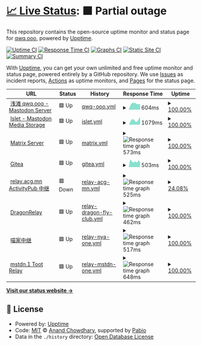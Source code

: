 # [📈 Live Status](https://qwq-ooo.github.io/upptime): <!--live status--> **🟧 Partial outage**

This repository contains the open-source uptime monitor and status page for [qwq.ooo](https://qwq-ooo.github.io/upptime), powered by [Upptime](https://github.com/upptime/upptime).

[![Uptime CI](https://github.com/qwq-ooo/upptime/workflows/Uptime%20CI/badge.svg)](https://github.com/qwq-ooo/upptime/actions?query=workflow%3A%22Uptime+CI%22)
[![Response Time CI](https://github.com/qwq-ooo/upptime/workflows/Response%20Time%20CI/badge.svg)](https://github.com/qwq-ooo/upptime/actions?query=workflow%3A%22Response+Time+CI%22)
[![Graphs CI](https://github.com/qwq-ooo/upptime/workflows/Graphs%20CI/badge.svg)](https://github.com/qwq-ooo/upptime/actions?query=workflow%3A%22Graphs+CI%22)
[![Static Site CI](https://github.com/qwq-ooo/upptime/workflows/Static%20Site%20CI/badge.svg)](https://github.com/qwq-ooo/upptime/actions?query=workflow%3A%22Static+Site+CI%22)
[![Summary CI](https://github.com/qwq-ooo/upptime/workflows/Summary%20CI/badge.svg)](https://github.com/qwq-ooo/upptime/actions?query=workflow%3A%22Summary+CI%22)

With [Upptime](https://upptime.js.org), you can get your own unlimited and free uptime monitor and status page, powered entirely by a GitHub repository. We use [Issues](https://github.com/qwq-ooo/upptime/issues) as incident reports, [Actions](https://github.com/qwq-ooo/upptime/actions) as uptime monitors, and [Pages](https://qwq-ooo.github.io/upptime) for the status page.

<!--start: status pages-->
<!-- This summary is generated by Upptime (https://github.com/upptime/upptime) -->
<!-- Do not edit this manually, your changes will be overwritten -->
<!-- prettier-ignore -->
| URL | Status | History | Response Time | Uptime |
| --- | ------ | ------- | ------------- | ------ |
| <img alt="" src="https://icons.duckduckgo.com/ip3/qwq.ooo.ico" height="13"> [浅滩 qwq.ooo - Mastodon Server](https://qwq.ooo/api/v2/instance) | 🟩 Up | [qwq-ooo.yml](https://github.com/qwq-ooo/upptime/commits/HEAD/history/qwq-ooo.yml) | <details><summary><img alt="Response time graph" src="./graphs/qwq-ooo/response-time-week.png" height="20"> 604ms</summary><br><a href="https://status.qwq.ooo/history/qwq-ooo"><img alt="Response time 604" src="https://img.shields.io/endpoint?url=https%3A%2F%2Fraw.githubusercontent.com%2Fqwq-ooo%2Fupptime%2FHEAD%2Fapi%2Fqwq-ooo%2Fresponse-time.json"></a><br><a href="https://status.qwq.ooo/history/qwq-ooo"><img alt="24-hour response time 522" src="https://img.shields.io/endpoint?url=https%3A%2F%2Fraw.githubusercontent.com%2Fqwq-ooo%2Fupptime%2FHEAD%2Fapi%2Fqwq-ooo%2Fresponse-time-day.json"></a><br><a href="https://status.qwq.ooo/history/qwq-ooo"><img alt="7-day response time 604" src="https://img.shields.io/endpoint?url=https%3A%2F%2Fraw.githubusercontent.com%2Fqwq-ooo%2Fupptime%2FHEAD%2Fapi%2Fqwq-ooo%2Fresponse-time-week.json"></a><br><a href="https://status.qwq.ooo/history/qwq-ooo"><img alt="30-day response time 604" src="https://img.shields.io/endpoint?url=https%3A%2F%2Fraw.githubusercontent.com%2Fqwq-ooo%2Fupptime%2FHEAD%2Fapi%2Fqwq-ooo%2Fresponse-time-month.json"></a><br><a href="https://status.qwq.ooo/history/qwq-ooo"><img alt="1-year response time 604" src="https://img.shields.io/endpoint?url=https%3A%2F%2Fraw.githubusercontent.com%2Fqwq-ooo%2Fupptime%2FHEAD%2Fapi%2Fqwq-ooo%2Fresponse-time-year.json"></a></details> | <details><summary><a href="https://status.qwq.ooo/history/qwq-ooo">100.00%</a></summary><a href="https://status.qwq.ooo/history/qwq-ooo"><img alt="All-time uptime 100.00%" src="https://img.shields.io/endpoint?url=https%3A%2F%2Fraw.githubusercontent.com%2Fqwq-ooo%2Fupptime%2FHEAD%2Fapi%2Fqwq-ooo%2Fuptime.json"></a><br><a href="https://status.qwq.ooo/history/qwq-ooo"><img alt="24-hour uptime 100.00%" src="https://img.shields.io/endpoint?url=https%3A%2F%2Fraw.githubusercontent.com%2Fqwq-ooo%2Fupptime%2FHEAD%2Fapi%2Fqwq-ooo%2Fuptime-day.json"></a><br><a href="https://status.qwq.ooo/history/qwq-ooo"><img alt="7-day uptime 100.00%" src="https://img.shields.io/endpoint?url=https%3A%2F%2Fraw.githubusercontent.com%2Fqwq-ooo%2Fupptime%2FHEAD%2Fapi%2Fqwq-ooo%2Fuptime-week.json"></a><br><a href="https://status.qwq.ooo/history/qwq-ooo"><img alt="30-day uptime 100.00%" src="https://img.shields.io/endpoint?url=https%3A%2F%2Fraw.githubusercontent.com%2Fqwq-ooo%2Fupptime%2FHEAD%2Fapi%2Fqwq-ooo%2Fuptime-month.json"></a><br><a href="https://status.qwq.ooo/history/qwq-ooo"><img alt="1-year uptime 100.00%" src="https://img.shields.io/endpoint?url=https%3A%2F%2Fraw.githubusercontent.com%2Fqwq-ooo%2Fupptime%2FHEAD%2Fapi%2Fqwq-ooo%2Fuptime-year.json"></a></details>
| <img alt="" src="https://icons.duckduckgo.com/ip3/islet.qwq.ooo.ico" height="13"> [Islet - Mastodon Media Storage](https://islet.qwq.ooo) | 🟩 Up | [islet.yml](https://github.com/qwq-ooo/upptime/commits/HEAD/history/islet.yml) | <details><summary><img alt="Response time graph" src="./graphs/islet/response-time-week.png" height="20"> 1079ms</summary><br><a href="https://status.qwq.ooo/history/islet"><img alt="Response time 1079" src="https://img.shields.io/endpoint?url=https%3A%2F%2Fraw.githubusercontent.com%2Fqwq-ooo%2Fupptime%2FHEAD%2Fapi%2Fislet%2Fresponse-time.json"></a><br><a href="https://status.qwq.ooo/history/islet"><img alt="24-hour response time 375" src="https://img.shields.io/endpoint?url=https%3A%2F%2Fraw.githubusercontent.com%2Fqwq-ooo%2Fupptime%2FHEAD%2Fapi%2Fislet%2Fresponse-time-day.json"></a><br><a href="https://status.qwq.ooo/history/islet"><img alt="7-day response time 1079" src="https://img.shields.io/endpoint?url=https%3A%2F%2Fraw.githubusercontent.com%2Fqwq-ooo%2Fupptime%2FHEAD%2Fapi%2Fislet%2Fresponse-time-week.json"></a><br><a href="https://status.qwq.ooo/history/islet"><img alt="30-day response time 1079" src="https://img.shields.io/endpoint?url=https%3A%2F%2Fraw.githubusercontent.com%2Fqwq-ooo%2Fupptime%2FHEAD%2Fapi%2Fislet%2Fresponse-time-month.json"></a><br><a href="https://status.qwq.ooo/history/islet"><img alt="1-year response time 1079" src="https://img.shields.io/endpoint?url=https%3A%2F%2Fraw.githubusercontent.com%2Fqwq-ooo%2Fupptime%2FHEAD%2Fapi%2Fislet%2Fresponse-time-year.json"></a></details> | <details><summary><a href="https://status.qwq.ooo/history/islet">100.00%</a></summary><a href="https://status.qwq.ooo/history/islet"><img alt="All-time uptime 100.00%" src="https://img.shields.io/endpoint?url=https%3A%2F%2Fraw.githubusercontent.com%2Fqwq-ooo%2Fupptime%2FHEAD%2Fapi%2Fislet%2Fuptime.json"></a><br><a href="https://status.qwq.ooo/history/islet"><img alt="24-hour uptime 100.00%" src="https://img.shields.io/endpoint?url=https%3A%2F%2Fraw.githubusercontent.com%2Fqwq-ooo%2Fupptime%2FHEAD%2Fapi%2Fislet%2Fuptime-day.json"></a><br><a href="https://status.qwq.ooo/history/islet"><img alt="7-day uptime 100.00%" src="https://img.shields.io/endpoint?url=https%3A%2F%2Fraw.githubusercontent.com%2Fqwq-ooo%2Fupptime%2FHEAD%2Fapi%2Fislet%2Fuptime-week.json"></a><br><a href="https://status.qwq.ooo/history/islet"><img alt="30-day uptime 100.00%" src="https://img.shields.io/endpoint?url=https%3A%2F%2Fraw.githubusercontent.com%2Fqwq-ooo%2Fupptime%2FHEAD%2Fapi%2Fislet%2Fuptime-month.json"></a><br><a href="https://status.qwq.ooo/history/islet"><img alt="1-year uptime 100.00%" src="https://img.shields.io/endpoint?url=https%3A%2F%2Fraw.githubusercontent.com%2Fqwq-ooo%2Fupptime%2FHEAD%2Fapi%2Fislet%2Fuptime-year.json"></a></details>
| <img alt="" src="https://icons.duckduckgo.com/ip3/matrix.qwq.ooo.ico" height="13"> [Matrix Server](https://matrix.qwq.ooo/_matrix/federation/v1/version) | 🟩 Up | [matrix.yml](https://github.com/qwq-ooo/upptime/commits/HEAD/history/matrix.yml) | <details><summary><img alt="Response time graph" src="./graphs/matrix/response-time-week.png" height="20"> 573ms</summary><br><a href="https://status.qwq.ooo/history/matrix"><img alt="Response time 573" src="https://img.shields.io/endpoint?url=https%3A%2F%2Fraw.githubusercontent.com%2Fqwq-ooo%2Fupptime%2FHEAD%2Fapi%2Fmatrix%2Fresponse-time.json"></a><br><a href="https://status.qwq.ooo/history/matrix"><img alt="24-hour response time 629" src="https://img.shields.io/endpoint?url=https%3A%2F%2Fraw.githubusercontent.com%2Fqwq-ooo%2Fupptime%2FHEAD%2Fapi%2Fmatrix%2Fresponse-time-day.json"></a><br><a href="https://status.qwq.ooo/history/matrix"><img alt="7-day response time 573" src="https://img.shields.io/endpoint?url=https%3A%2F%2Fraw.githubusercontent.com%2Fqwq-ooo%2Fupptime%2FHEAD%2Fapi%2Fmatrix%2Fresponse-time-week.json"></a><br><a href="https://status.qwq.ooo/history/matrix"><img alt="30-day response time 573" src="https://img.shields.io/endpoint?url=https%3A%2F%2Fraw.githubusercontent.com%2Fqwq-ooo%2Fupptime%2FHEAD%2Fapi%2Fmatrix%2Fresponse-time-month.json"></a><br><a href="https://status.qwq.ooo/history/matrix"><img alt="1-year response time 573" src="https://img.shields.io/endpoint?url=https%3A%2F%2Fraw.githubusercontent.com%2Fqwq-ooo%2Fupptime%2FHEAD%2Fapi%2Fmatrix%2Fresponse-time-year.json"></a></details> | <details><summary><a href="https://status.qwq.ooo/history/matrix">100.00%</a></summary><a href="https://status.qwq.ooo/history/matrix"><img alt="All-time uptime 100.00%" src="https://img.shields.io/endpoint?url=https%3A%2F%2Fraw.githubusercontent.com%2Fqwq-ooo%2Fupptime%2FHEAD%2Fapi%2Fmatrix%2Fuptime.json"></a><br><a href="https://status.qwq.ooo/history/matrix"><img alt="24-hour uptime 100.00%" src="https://img.shields.io/endpoint?url=https%3A%2F%2Fraw.githubusercontent.com%2Fqwq-ooo%2Fupptime%2FHEAD%2Fapi%2Fmatrix%2Fuptime-day.json"></a><br><a href="https://status.qwq.ooo/history/matrix"><img alt="7-day uptime 100.00%" src="https://img.shields.io/endpoint?url=https%3A%2F%2Fraw.githubusercontent.com%2Fqwq-ooo%2Fupptime%2FHEAD%2Fapi%2Fmatrix%2Fuptime-week.json"></a><br><a href="https://status.qwq.ooo/history/matrix"><img alt="30-day uptime 100.00%" src="https://img.shields.io/endpoint?url=https%3A%2F%2Fraw.githubusercontent.com%2Fqwq-ooo%2Fupptime%2FHEAD%2Fapi%2Fmatrix%2Fuptime-month.json"></a><br><a href="https://status.qwq.ooo/history/matrix"><img alt="1-year uptime 100.00%" src="https://img.shields.io/endpoint?url=https%3A%2F%2Fraw.githubusercontent.com%2Fqwq-ooo%2Fupptime%2FHEAD%2Fapi%2Fmatrix%2Fuptime-year.json"></a></details>
| <img alt="" src="https://icons.duckduckgo.com/ip3/git.foxb612.com.ico" height="13"> [Gitea](https://git.foxb612.com/api/v1/version) | 🟩 Up | [gitea.yml](https://github.com/qwq-ooo/upptime/commits/HEAD/history/gitea.yml) | <details><summary><img alt="Response time graph" src="./graphs/gitea/response-time-week.png" height="20"> 503ms</summary><br><a href="https://status.qwq.ooo/history/gitea"><img alt="Response time 503" src="https://img.shields.io/endpoint?url=https%3A%2F%2Fraw.githubusercontent.com%2Fqwq-ooo%2Fupptime%2FHEAD%2Fapi%2Fgitea%2Fresponse-time.json"></a><br><a href="https://status.qwq.ooo/history/gitea"><img alt="24-hour response time 459" src="https://img.shields.io/endpoint?url=https%3A%2F%2Fraw.githubusercontent.com%2Fqwq-ooo%2Fupptime%2FHEAD%2Fapi%2Fgitea%2Fresponse-time-day.json"></a><br><a href="https://status.qwq.ooo/history/gitea"><img alt="7-day response time 503" src="https://img.shields.io/endpoint?url=https%3A%2F%2Fraw.githubusercontent.com%2Fqwq-ooo%2Fupptime%2FHEAD%2Fapi%2Fgitea%2Fresponse-time-week.json"></a><br><a href="https://status.qwq.ooo/history/gitea"><img alt="30-day response time 503" src="https://img.shields.io/endpoint?url=https%3A%2F%2Fraw.githubusercontent.com%2Fqwq-ooo%2Fupptime%2FHEAD%2Fapi%2Fgitea%2Fresponse-time-month.json"></a><br><a href="https://status.qwq.ooo/history/gitea"><img alt="1-year response time 503" src="https://img.shields.io/endpoint?url=https%3A%2F%2Fraw.githubusercontent.com%2Fqwq-ooo%2Fupptime%2FHEAD%2Fapi%2Fgitea%2Fresponse-time-year.json"></a></details> | <details><summary><a href="https://status.qwq.ooo/history/gitea">100.00%</a></summary><a href="https://status.qwq.ooo/history/gitea"><img alt="All-time uptime 100.00%" src="https://img.shields.io/endpoint?url=https%3A%2F%2Fraw.githubusercontent.com%2Fqwq-ooo%2Fupptime%2FHEAD%2Fapi%2Fgitea%2Fuptime.json"></a><br><a href="https://status.qwq.ooo/history/gitea"><img alt="24-hour uptime 100.00%" src="https://img.shields.io/endpoint?url=https%3A%2F%2Fraw.githubusercontent.com%2Fqwq-ooo%2Fupptime%2FHEAD%2Fapi%2Fgitea%2Fuptime-day.json"></a><br><a href="https://status.qwq.ooo/history/gitea"><img alt="7-day uptime 100.00%" src="https://img.shields.io/endpoint?url=https%3A%2F%2Fraw.githubusercontent.com%2Fqwq-ooo%2Fupptime%2FHEAD%2Fapi%2Fgitea%2Fuptime-week.json"></a><br><a href="https://status.qwq.ooo/history/gitea"><img alt="30-day uptime 100.00%" src="https://img.shields.io/endpoint?url=https%3A%2F%2Fraw.githubusercontent.com%2Fqwq-ooo%2Fupptime%2FHEAD%2Fapi%2Fgitea%2Fuptime-month.json"></a><br><a href="https://status.qwq.ooo/history/gitea"><img alt="1-year uptime 100.00%" src="https://img.shields.io/endpoint?url=https%3A%2F%2Fraw.githubusercontent.com%2Fqwq-ooo%2Fupptime%2FHEAD%2Fapi%2Fgitea%2Fuptime-year.json"></a></details>
| <img alt="" src="https://icons.duckduckgo.com/ip3/relay.acg.mn.ico" height="13"> [relay.acg.mn ActivityPub 中继](https://relay.acg.mn/inbox) | 🟥 Down | [relay-acg-mn.yml](https://github.com/qwq-ooo/upptime/commits/HEAD/history/relay-acg-mn.yml) | <details><summary><img alt="Response time graph" src="./graphs/relay-acg-mn/response-time-week.png" height="20"> 525ms</summary><br><a href="https://status.qwq.ooo/history/relay-acg-mn"><img alt="Response time 525" src="https://img.shields.io/endpoint?url=https%3A%2F%2Fraw.githubusercontent.com%2Fqwq-ooo%2Fupptime%2FHEAD%2Fapi%2Frelay-acg-mn%2Fresponse-time.json"></a><br><a href="https://status.qwq.ooo/history/relay-acg-mn"><img alt="24-hour response time 525" src="https://img.shields.io/endpoint?url=https%3A%2F%2Fraw.githubusercontent.com%2Fqwq-ooo%2Fupptime%2FHEAD%2Fapi%2Frelay-acg-mn%2Fresponse-time-day.json"></a><br><a href="https://status.qwq.ooo/history/relay-acg-mn"><img alt="7-day response time 525" src="https://img.shields.io/endpoint?url=https%3A%2F%2Fraw.githubusercontent.com%2Fqwq-ooo%2Fupptime%2FHEAD%2Fapi%2Frelay-acg-mn%2Fresponse-time-week.json"></a><br><a href="https://status.qwq.ooo/history/relay-acg-mn"><img alt="30-day response time 525" src="https://img.shields.io/endpoint?url=https%3A%2F%2Fraw.githubusercontent.com%2Fqwq-ooo%2Fupptime%2FHEAD%2Fapi%2Frelay-acg-mn%2Fresponse-time-month.json"></a><br><a href="https://status.qwq.ooo/history/relay-acg-mn"><img alt="1-year response time 525" src="https://img.shields.io/endpoint?url=https%3A%2F%2Fraw.githubusercontent.com%2Fqwq-ooo%2Fupptime%2FHEAD%2Fapi%2Frelay-acg-mn%2Fresponse-time-year.json"></a></details> | <details><summary><a href="https://status.qwq.ooo/history/relay-acg-mn">24.08%</a></summary><a href="https://status.qwq.ooo/history/relay-acg-mn"><img alt="All-time uptime 24.08%" src="https://img.shields.io/endpoint?url=https%3A%2F%2Fraw.githubusercontent.com%2Fqwq-ooo%2Fupptime%2FHEAD%2Fapi%2Frelay-acg-mn%2Fuptime.json"></a><br><a href="https://status.qwq.ooo/history/relay-acg-mn"><img alt="24-hour uptime 24.08%" src="https://img.shields.io/endpoint?url=https%3A%2F%2Fraw.githubusercontent.com%2Fqwq-ooo%2Fupptime%2FHEAD%2Fapi%2Frelay-acg-mn%2Fuptime-day.json"></a><br><a href="https://status.qwq.ooo/history/relay-acg-mn"><img alt="7-day uptime 24.08%" src="https://img.shields.io/endpoint?url=https%3A%2F%2Fraw.githubusercontent.com%2Fqwq-ooo%2Fupptime%2FHEAD%2Fapi%2Frelay-acg-mn%2Fuptime-week.json"></a><br><a href="https://status.qwq.ooo/history/relay-acg-mn"><img alt="30-day uptime 24.08%" src="https://img.shields.io/endpoint?url=https%3A%2F%2Fraw.githubusercontent.com%2Fqwq-ooo%2Fupptime%2FHEAD%2Fapi%2Frelay-acg-mn%2Fuptime-month.json"></a><br><a href="https://status.qwq.ooo/history/relay-acg-mn"><img alt="1-year uptime 24.08%" src="https://img.shields.io/endpoint?url=https%3A%2F%2Fraw.githubusercontent.com%2Fqwq-ooo%2Fupptime%2FHEAD%2Fapi%2Frelay-acg-mn%2Fuptime-year.json"></a></details>
| <img alt="" src="https://icons.duckduckgo.com/ip3/relay.dragon-fly.club.ico" height="13"> [DragonRelay](https://relay.dragon-fly.club/inbox) | 🟩 Up | [relay-dragon-fly-club.yml](https://github.com/qwq-ooo/upptime/commits/HEAD/history/relay-dragon-fly-club.yml) | <details><summary><img alt="Response time graph" src="./graphs/relay-dragon-fly-club/response-time-week.png" height="20"> 462ms</summary><br><a href="https://status.qwq.ooo/history/relay-dragon-fly-club"><img alt="Response time 462" src="https://img.shields.io/endpoint?url=https%3A%2F%2Fraw.githubusercontent.com%2Fqwq-ooo%2Fupptime%2FHEAD%2Fapi%2Frelay-dragon-fly-club%2Fresponse-time.json"></a><br><a href="https://status.qwq.ooo/history/relay-dragon-fly-club"><img alt="24-hour response time 462" src="https://img.shields.io/endpoint?url=https%3A%2F%2Fraw.githubusercontent.com%2Fqwq-ooo%2Fupptime%2FHEAD%2Fapi%2Frelay-dragon-fly-club%2Fresponse-time-day.json"></a><br><a href="https://status.qwq.ooo/history/relay-dragon-fly-club"><img alt="7-day response time 462" src="https://img.shields.io/endpoint?url=https%3A%2F%2Fraw.githubusercontent.com%2Fqwq-ooo%2Fupptime%2FHEAD%2Fapi%2Frelay-dragon-fly-club%2Fresponse-time-week.json"></a><br><a href="https://status.qwq.ooo/history/relay-dragon-fly-club"><img alt="30-day response time 462" src="https://img.shields.io/endpoint?url=https%3A%2F%2Fraw.githubusercontent.com%2Fqwq-ooo%2Fupptime%2FHEAD%2Fapi%2Frelay-dragon-fly-club%2Fresponse-time-month.json"></a><br><a href="https://status.qwq.ooo/history/relay-dragon-fly-club"><img alt="1-year response time 462" src="https://img.shields.io/endpoint?url=https%3A%2F%2Fraw.githubusercontent.com%2Fqwq-ooo%2Fupptime%2FHEAD%2Fapi%2Frelay-dragon-fly-club%2Fresponse-time-year.json"></a></details> | <details><summary><a href="https://status.qwq.ooo/history/relay-dragon-fly-club">100.00%</a></summary><a href="https://status.qwq.ooo/history/relay-dragon-fly-club"><img alt="All-time uptime 100.00%" src="https://img.shields.io/endpoint?url=https%3A%2F%2Fraw.githubusercontent.com%2Fqwq-ooo%2Fupptime%2FHEAD%2Fapi%2Frelay-dragon-fly-club%2Fuptime.json"></a><br><a href="https://status.qwq.ooo/history/relay-dragon-fly-club"><img alt="24-hour uptime 100.00%" src="https://img.shields.io/endpoint?url=https%3A%2F%2Fraw.githubusercontent.com%2Fqwq-ooo%2Fupptime%2FHEAD%2Fapi%2Frelay-dragon-fly-club%2Fuptime-day.json"></a><br><a href="https://status.qwq.ooo/history/relay-dragon-fly-club"><img alt="7-day uptime 100.00%" src="https://img.shields.io/endpoint?url=https%3A%2F%2Fraw.githubusercontent.com%2Fqwq-ooo%2Fupptime%2FHEAD%2Fapi%2Frelay-dragon-fly-club%2Fuptime-week.json"></a><br><a href="https://status.qwq.ooo/history/relay-dragon-fly-club"><img alt="30-day uptime 100.00%" src="https://img.shields.io/endpoint?url=https%3A%2F%2Fraw.githubusercontent.com%2Fqwq-ooo%2Fupptime%2FHEAD%2Fapi%2Frelay-dragon-fly-club%2Fuptime-month.json"></a><br><a href="https://status.qwq.ooo/history/relay-dragon-fly-club"><img alt="1-year uptime 100.00%" src="https://img.shields.io/endpoint?url=https%3A%2F%2Fraw.githubusercontent.com%2Fqwq-ooo%2Fupptime%2FHEAD%2Fapi%2Frelay-dragon-fly-club%2Fuptime-year.json"></a></details>
| <img alt="" src="https://icons.duckduckgo.com/ip3/relay.nya.one.ico" height="13"> [喵家中继](https://relay.nya.one/inbox) | 🟩 Up | [relay-nya-one.yml](https://github.com/qwq-ooo/upptime/commits/HEAD/history/relay-nya-one.yml) | <details><summary><img alt="Response time graph" src="./graphs/relay-nya-one/response-time-week.png" height="20"> 517ms</summary><br><a href="https://status.qwq.ooo/history/relay-nya-one"><img alt="Response time 517" src="https://img.shields.io/endpoint?url=https%3A%2F%2Fraw.githubusercontent.com%2Fqwq-ooo%2Fupptime%2FHEAD%2Fapi%2Frelay-nya-one%2Fresponse-time.json"></a><br><a href="https://status.qwq.ooo/history/relay-nya-one"><img alt="24-hour response time 517" src="https://img.shields.io/endpoint?url=https%3A%2F%2Fraw.githubusercontent.com%2Fqwq-ooo%2Fupptime%2FHEAD%2Fapi%2Frelay-nya-one%2Fresponse-time-day.json"></a><br><a href="https://status.qwq.ooo/history/relay-nya-one"><img alt="7-day response time 517" src="https://img.shields.io/endpoint?url=https%3A%2F%2Fraw.githubusercontent.com%2Fqwq-ooo%2Fupptime%2FHEAD%2Fapi%2Frelay-nya-one%2Fresponse-time-week.json"></a><br><a href="https://status.qwq.ooo/history/relay-nya-one"><img alt="30-day response time 517" src="https://img.shields.io/endpoint?url=https%3A%2F%2Fraw.githubusercontent.com%2Fqwq-ooo%2Fupptime%2FHEAD%2Fapi%2Frelay-nya-one%2Fresponse-time-month.json"></a><br><a href="https://status.qwq.ooo/history/relay-nya-one"><img alt="1-year response time 517" src="https://img.shields.io/endpoint?url=https%3A%2F%2Fraw.githubusercontent.com%2Fqwq-ooo%2Fupptime%2FHEAD%2Fapi%2Frelay-nya-one%2Fresponse-time-year.json"></a></details> | <details><summary><a href="https://status.qwq.ooo/history/relay-nya-one">100.00%</a></summary><a href="https://status.qwq.ooo/history/relay-nya-one"><img alt="All-time uptime 100.00%" src="https://img.shields.io/endpoint?url=https%3A%2F%2Fraw.githubusercontent.com%2Fqwq-ooo%2Fupptime%2FHEAD%2Fapi%2Frelay-nya-one%2Fuptime.json"></a><br><a href="https://status.qwq.ooo/history/relay-nya-one"><img alt="24-hour uptime 100.00%" src="https://img.shields.io/endpoint?url=https%3A%2F%2Fraw.githubusercontent.com%2Fqwq-ooo%2Fupptime%2FHEAD%2Fapi%2Frelay-nya-one%2Fuptime-day.json"></a><br><a href="https://status.qwq.ooo/history/relay-nya-one"><img alt="7-day uptime 100.00%" src="https://img.shields.io/endpoint?url=https%3A%2F%2Fraw.githubusercontent.com%2Fqwq-ooo%2Fupptime%2FHEAD%2Fapi%2Frelay-nya-one%2Fuptime-week.json"></a><br><a href="https://status.qwq.ooo/history/relay-nya-one"><img alt="30-day uptime 100.00%" src="https://img.shields.io/endpoint?url=https%3A%2F%2Fraw.githubusercontent.com%2Fqwq-ooo%2Fupptime%2FHEAD%2Fapi%2Frelay-nya-one%2Fuptime-month.json"></a><br><a href="https://status.qwq.ooo/history/relay-nya-one"><img alt="1-year uptime 100.00%" src="https://img.shields.io/endpoint?url=https%3A%2F%2Fraw.githubusercontent.com%2Fqwq-ooo%2Fupptime%2FHEAD%2Fapi%2Frelay-nya-one%2Fuptime-year.json"></a></details>
| <img alt="" src="https://icons.duckduckgo.com/ip3/relay.mstdn.one.ico" height="13"> [mstdn.1 Toot Relay](https://relay.mstdn.one/inbox) | 🟩 Up | [relay-mstdn-one.yml](https://github.com/qwq-ooo/upptime/commits/HEAD/history/relay-mstdn-one.yml) | <details><summary><img alt="Response time graph" src="./graphs/relay-mstdn-one/response-time-week.png" height="20"> 648ms</summary><br><a href="https://status.qwq.ooo/history/relay-mstdn-one"><img alt="Response time 648" src="https://img.shields.io/endpoint?url=https%3A%2F%2Fraw.githubusercontent.com%2Fqwq-ooo%2Fupptime%2FHEAD%2Fapi%2Frelay-mstdn-one%2Fresponse-time.json"></a><br><a href="https://status.qwq.ooo/history/relay-mstdn-one"><img alt="24-hour response time 648" src="https://img.shields.io/endpoint?url=https%3A%2F%2Fraw.githubusercontent.com%2Fqwq-ooo%2Fupptime%2FHEAD%2Fapi%2Frelay-mstdn-one%2Fresponse-time-day.json"></a><br><a href="https://status.qwq.ooo/history/relay-mstdn-one"><img alt="7-day response time 648" src="https://img.shields.io/endpoint?url=https%3A%2F%2Fraw.githubusercontent.com%2Fqwq-ooo%2Fupptime%2FHEAD%2Fapi%2Frelay-mstdn-one%2Fresponse-time-week.json"></a><br><a href="https://status.qwq.ooo/history/relay-mstdn-one"><img alt="30-day response time 648" src="https://img.shields.io/endpoint?url=https%3A%2F%2Fraw.githubusercontent.com%2Fqwq-ooo%2Fupptime%2FHEAD%2Fapi%2Frelay-mstdn-one%2Fresponse-time-month.json"></a><br><a href="https://status.qwq.ooo/history/relay-mstdn-one"><img alt="1-year response time 648" src="https://img.shields.io/endpoint?url=https%3A%2F%2Fraw.githubusercontent.com%2Fqwq-ooo%2Fupptime%2FHEAD%2Fapi%2Frelay-mstdn-one%2Fresponse-time-year.json"></a></details> | <details><summary><a href="https://status.qwq.ooo/history/relay-mstdn-one">100.00%</a></summary><a href="https://status.qwq.ooo/history/relay-mstdn-one"><img alt="All-time uptime 100.00%" src="https://img.shields.io/endpoint?url=https%3A%2F%2Fraw.githubusercontent.com%2Fqwq-ooo%2Fupptime%2FHEAD%2Fapi%2Frelay-mstdn-one%2Fuptime.json"></a><br><a href="https://status.qwq.ooo/history/relay-mstdn-one"><img alt="24-hour uptime 100.00%" src="https://img.shields.io/endpoint?url=https%3A%2F%2Fraw.githubusercontent.com%2Fqwq-ooo%2Fupptime%2FHEAD%2Fapi%2Frelay-mstdn-one%2Fuptime-day.json"></a><br><a href="https://status.qwq.ooo/history/relay-mstdn-one"><img alt="7-day uptime 100.00%" src="https://img.shields.io/endpoint?url=https%3A%2F%2Fraw.githubusercontent.com%2Fqwq-ooo%2Fupptime%2FHEAD%2Fapi%2Frelay-mstdn-one%2Fuptime-week.json"></a><br><a href="https://status.qwq.ooo/history/relay-mstdn-one"><img alt="30-day uptime 100.00%" src="https://img.shields.io/endpoint?url=https%3A%2F%2Fraw.githubusercontent.com%2Fqwq-ooo%2Fupptime%2FHEAD%2Fapi%2Frelay-mstdn-one%2Fuptime-month.json"></a><br><a href="https://status.qwq.ooo/history/relay-mstdn-one"><img alt="1-year uptime 100.00%" src="https://img.shields.io/endpoint?url=https%3A%2F%2Fraw.githubusercontent.com%2Fqwq-ooo%2Fupptime%2FHEAD%2Fapi%2Frelay-mstdn-one%2Fuptime-year.json"></a></details>

<!--end: status pages-->

[**Visit our status website →**](https://qwq-ooo.github.io/upptime)

## 📄 License

- Powered by: [Upptime](https://github.com/upptime/upptime)
- Code: [MIT](./LICENSE) © [Anand Chowdhary](https://anandchowdhary.com), supported by [Pabio](https://pabio.com)
- Data in the `./history` directory: [Open Database License](https://opendatacommons.org/licenses/odbl/1-0/)
